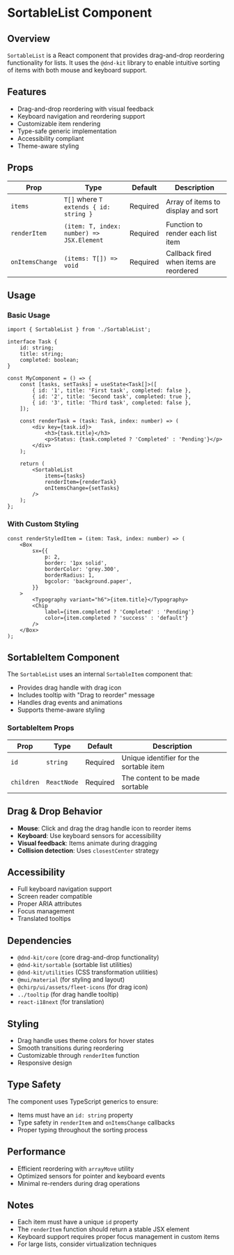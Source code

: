 # SortableList Component

## Overview

`SortableList` is a React component that provides drag-and-drop reordering functionality for lists. It uses the `@dnd-kit` library to enable intuitive sorting of items with both mouse and keyboard support.

## Features

- Drag-and-drop reordering with visual feedback
- Keyboard navigation and reordering support
- Customizable item rendering
- Type-safe generic implementation
- Accessibility compliant
- Theme-aware styling

## Props

| Prop | Type | Default | Description |
|------|------|---------|-------------|
| `items` | `T[]` where `T extends { id: string }` | Required | Array of items to display and sort |
| `renderItem` | `(item: T, index: number) => JSX.Element` | Required | Function to render each list item |
| `onItemsChange` | `(items: T[]) => void` | Required | Callback fired when items are reordered |

## Usage

### Basic Usage
```tsx
import { SortableList } from './SortableList';

interface Task {
    id: string;
    title: string;
    completed: boolean;
}

const MyComponent = () => {
    const [tasks, setTasks] = useState<Task[]>([
        { id: '1', title: 'First task', completed: false },
        { id: '2', title: 'Second task', completed: true },
        { id: '3', title: 'Third task', completed: false },
    ]);

    const renderTask = (task: Task, index: number) => (
        <div key={task.id}>
            <h3>{task.title}</h3>
            <p>Status: {task.completed ? 'Completed' : 'Pending'}</p>
        </div>
    );

    return (
        <SortableList
            items={tasks}
            renderItem={renderTask}
            onItemsChange={setTasks}
        />
    );
};
```

### With Custom Styling
```tsx
const renderStyledItem = (item: Task, index: number) => (
    <Box
        sx={{
            p: 2,
            border: '1px solid',
            borderColor: 'grey.300',
            borderRadius: 1,
            bgcolor: 'background.paper',
        }}
    >
        <Typography variant="h6">{item.title}</Typography>
        <Chip 
            label={item.completed ? 'Completed' : 'Pending'} 
            color={item.completed ? 'success' : 'default'}
        />
    </Box>
);
```

## SortableItem Component

The `SortableList` uses an internal `SortableItem` component that:
- Provides drag handle with drag icon
- Includes tooltip with "Drag to reorder" message
- Handles drag events and animations
- Supports theme-aware styling

### SortableItem Props
| Prop | Type | Default | Description |
|------|------|---------|-------------|
| `id` | `string` | Required | Unique identifier for the sortable item |
| `children` | `ReactNode` | Required | The content to be made sortable |

## Drag & Drop Behavior

- **Mouse**: Click and drag the drag handle icon to reorder items
- **Keyboard**: Use keyboard sensors for accessibility
- **Visual feedback**: Items animate during dragging
- **Collision detection**: Uses `closestCenter` strategy

## Accessibility

- Full keyboard navigation support
- Screen reader compatible
- Proper ARIA attributes
- Focus management
- Translated tooltips

## Dependencies

- `@dnd-kit/core` (core drag-and-drop functionality)
- `@dnd-kit/sortable` (sortable list utilities)
- `@dnd-kit/utilities` (CSS transformation utilities)
- `@mui/material` (for styling and layout)
- `@chirp/ui/assets/fleet-icons` (for drag icon)
- `../tooltip` (for drag handle tooltip)
- `react-i18next` (for translation)

## Styling

- Drag handle uses theme colors for hover states
- Smooth transitions during reordering
- Customizable through `renderItem` function
- Responsive design

## Type Safety

The component uses TypeScript generics to ensure:
- Items must have an `id: string` property
- Type safety in `renderItem` and `onItemsChange` callbacks
- Proper typing throughout the sorting process

## Performance

- Efficient reordering with `arrayMove` utility
- Optimized sensors for pointer and keyboard events
- Minimal re-renders during drag operations

## Notes

- Each item must have a unique `id` property
- The `renderItem` function should return a stable JSX element
- Keyboard support requires proper focus management in custom items
- For large lists, consider virtualization techniques
